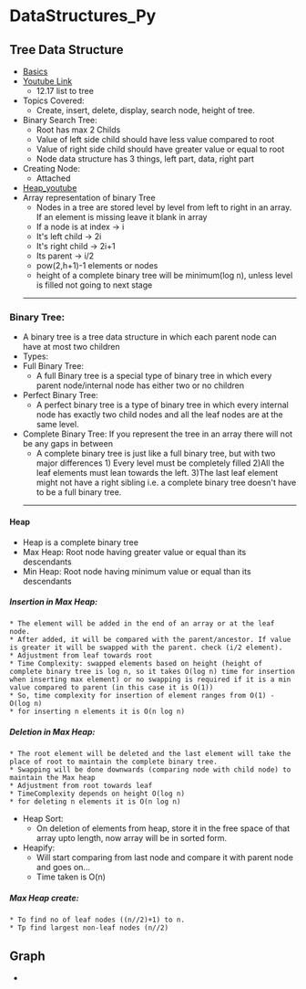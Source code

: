 # DataStructures_Py
## Tree Data Structure
  + [Basics](https://www.programiz.com/dsa/trees)
  + [Youtube Link](https://www.youtube.com/watch?v=-xJvpnenx6Y&list=PLPdtS77PaSutvrLxZJT5gmASGSed0dO_T)
    * 12.17 list to tree 
  + Topics Covered:
    * Create, insert, delete, display, search node, height of tree.
  + Binary Search Tree:
    * Root has max 2 Childs
    * Value of left side child should have less value compared to root
    * Value of right side child should have greater value or equal to root
    * Node data structure has 3 things, left part, data, right part
  + Creating Node:
    * Attached 
  + [Heap_youtube](https://www.youtube.com/watch?v=HqPJF2L5h9U&t=1007s)
  + Array representation of binary Tree
    * Nodes in a tree are stored level by level from left to right in an array. If an element is missing leave it blank in array
    * If a node is at index -> i
    * It's left child -> 2i
    * It's right child -> 2i+1
    * Its parent -> i/2
    * pow(2,h+1)-1 elements or nodes
    * height of a complete binary tree will be minimum(log n), unless level is filled not going to next stage
    ---
  ### Binary Tree:
  + A binary tree is a tree data structure in which each parent node can have at most two children
  + Types:
  + Full Binary Tree:
    * A full Binary tree is a special type of binary tree in which every parent node/internal node has either two or no children
  + Perfect Binary Tree:
    * A perfect binary tree is a type of binary tree in which every internal node has exactly two child nodes and all the leaf nodes are at the same level.
  + Complete Binary Tree: If you represent the tree in an array there will not be any gaps in between 
    * A complete binary tree is just like a full binary tree, but with two major differences 1) Every level must be completely filled 2)All the leaf elements must lean towards the left. 3)The last leaf element might not have a right sibling i.e. a complete binary tree doesn't have to be a full binary tree.
    ---
  #### Heap
  + Heap is a complete binary tree
  + Max Heap: Root node having greater value or equal than its descendants
  + Min Heap: Root node having minimum value or equal than its descendants
  ##### Insertion in Max Heap:
    * The element will be added in the end of an array or at the leaf node.
    * After added, it will be compared with the parent/ancestor. If value is greater it will be swapped with the parent. check (i/2 element).
    * Adjustment from leaf towards root
    * Time Complexity: swapped elements based on height (height of complete binary tree is log n, so it takes O(log n) time for insertion when inserting max element) or no swapping is required if it is a min value compared to parent (in this case it is O(1))
    * So, time complexity for insertion of element ranges from O(1) - O(log n) 
    * for inserting n elements it is O(n log n)
  ##### Deletion in Max Heap:
    * The root element will be deleted and the last element will take the place of root to maintain the complete binary tree.
    * Swapping will be done downwards (comparing node with child node) to maintain the Max heap
    * Adjustment from root towards leaf
    * TimeComplexity depends on height O(log n)
    * for deleting n elements it is O(n log n)
  + Heap Sort:
    * On deletion of elements from heap, store it in the free space of that array upto length, now array will be in sorted form.
  + Heapify:
    * Will start comparing from last node and compare it with parent node and goes on...
    * Time taken is O(n)
  ##### Max Heap create:
    * To find no of leaf nodes ((n//2)+1) to n.
    * Tp find largest non-leaf nodes (n//2)
## Graph
  *
